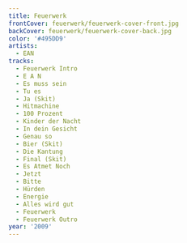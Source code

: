 ```yaml
---
title: Feuerwerk
frontCover: feuerwerk/feuerwerk-cover-front.jpg
backCover: feuerwerk/feuerwerk-cover-back.jpg
color: '#495DD9'
artists:
  - EAN
tracks:
  - Feuerwerk Intro
  - E A N
  - Es muss sein
  - Tu es
  - Ja (Skit)
  - Hitmachine
  - 100 Prozent
  - Kinder der Nacht
  - In dein Gesicht
  - Genau so
  - Bier (Skit)
  - Die Kantung
  - Final (Skit)
  - Es Atmet Noch
  - Jetzt
  - Bitte
  - Hürden
  - Energie
  - Alles wird gut
  - Feuerwerk
  - Feuerwerk Outro
year: '2009'
---
```

